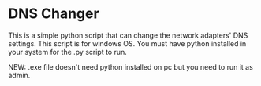 # DNS Changer

This is a simple python script that can change the network adapters' DNS settings. 
This script is for windows OS.
You must have python installed in your system for the .py script to run.


NEW:
.exe file doesn't need python installed on pc but you need to run it as admin.
